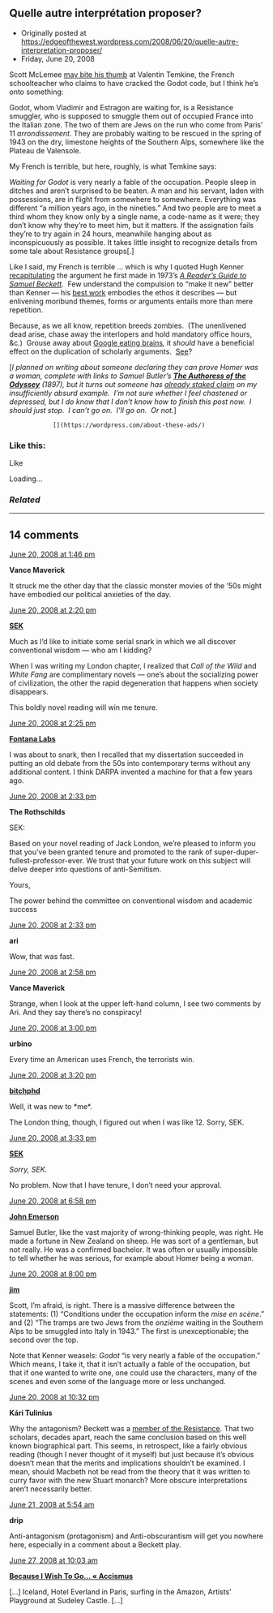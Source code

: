 ## Quelle autre interprétation proposer?

 * Originally posted at https://edgeofthewest.wordpress.com/2008/06/20/quelle-autre-interpretation-proposer/
 * Friday, June 20, 2008

Scott McLemee [may bite his thumb](http://www.artsjournal.com/quickstudy/2008/06/the\_estragon\_code.html) at Valentin Temkine, the French schoolteacher who claims to have cracked the Godot code, but I think he’s onto something:

Godot, whom Vladimir and Estragon are waiting for, is a Resistance smuggler, who is supposed to smuggle them out of occupied France into the Italian zone. The two of them are Jews on the run who come from Paris’ 11 _arrondissement_. They are probably waiting to be rescued in the spring of 1943 on the dry, limestone heights of the Southern Alps, somewhere like the Plateau de Valensole.

My French is terrible, but here, roughly, is what Temkine says:

_Waiting for Godot_ is very nearly a fable of the occupation.  People sleep in ditches and aren’t surprised to be beaten.  A man and his servant, laden with possessions, are in flight from somewhere to somewhere.  Everything was different “a million years ago, in the nineties.”  And two people are to meet a third whom they know only by a single name, a code-name as it were; they don’t know why they’re to meet him, but it matters.  If the assignation fails they’re to try again in 24 hours, meanwhile hanging about as inconspicuously as possible.  It takes little insight to recognize details from some tale about Resistance groups[.]

Like I said, my French is terrible … which is why I quoted Hugh Kenner [recapitulating](http://books.google.com/books?id=CS7lEYCPKEUC&pg=PA290&dq=%!h(MISSING)ugh+kenner%!+(MISSING)%!w(MISSING)aiting+for+godot%!&(MISSING)ei=IP9bSKuQMYisswPetIi\_DQ&client=firefox-a&sig=3Qx\_xnNcZOSMcJWocNP\_2FuBkU8#PPA290,M1) the argument he first made in 1973’s [_A Reader’s Guide to Samuel Beckett_](http://books.google.com/books?id=J4tJAAAACAAJ&dq=kenner+%!a(MISSING)+reader%!s(MISSING)+guide+to+samuel+beckett%!&(MISSING)num=100&ei=VAtcSIXIBYGMtAODhIC\_DQ&client=firefox-a).  Few understand the compulsion to “make it new” better than Kenner — his [best work](http://www.amazon.com/exec/obidos/ASIN/0520024273/diesekoschmar-20) embodies the ethos it describes — but enlivening moribund themes, forms or arguments entails more than mere repetition.

Because, as we all know, repetition breeds zombies.  (The unenlivened dead arise, chase away the interlopers and hold mandatory office hours, &c.)  Grouse away about [Google eating brains](http://www.theatlantic.com/doc/200807/google), it _should_ have a beneficial effect on the duplication of scholarly arguments.  [See](http://www.google.com/search?q=%!w(MISSING)aiting+for+godot%!+(MISSING)occupation)?

[_I planned on writing about someone declaring they can prove Homer was a woman, complete with links to Samuel Butler’s [**The Authoress of the Odyssey**](http://www.archive.org/details/authoressofodyss00butlrich) (1897), but it turns out someone has [already staked claim](http://www.amazon.com/exec/obidos/ASIN/0393057887/diesekoschmar-20) on my insufficiently absurd example.  I’m not sure whether I feel chastened or depressed, but I do know that I don’t know how to finish this post now.  I should just stop.  I can’t go on.  I’ll go on.  Or not._]

		

			

				[](https://wordpress.com/about-these-ads/)
				

					
				

			

		

### Like this:

Like

 
Loading...

[]()

### _Related_

	

* * *

		

## 14 comments

		

	

		

[June 20, 2008 at 1:46 pm](https://edgeofthewest.wordpress.com/2008/06/20/quelle-autre-interpretation-proposer/#comment-12734)

**Vance Maverick**

					

		

It struck me the other day that the classic monster movies of the ’50s might have embodied our political anxieties of the day.

		

		

						

	

	

		

[June 20, 2008 at 2:20 pm](https://edgeofthewest.wordpress.com/2008/06/20/quelle-autre-interpretation-proposer/#comment-12737)

**[SEK](http://acephalous.typepad.com/)**

					

		

Much as I’d like to initiate some serial snark in which we all discover conventional wisdom — who am I kidding?

When I was writing my London chapter, I realized that _Call of the Wild_ and _White Fang_ are complimentary novels — one’s about the socializing power of civilization, the other the rapid degeneration that happens when society disappears.  

This boldly novel reading will win me tenure.

		

		

						

	

	

		

[June 20, 2008 at 2:25 pm](https://edgeofthewest.wordpress.com/2008/06/20/quelle-autre-interpretation-proposer/#comment-12738)

**[Fontana Labs](http://www.unfogged.com)**

					

		

I was about to snark, then I recalled that my dissertation succeeded in putting an old debate from the 50s into contemporary terms without any additional content.  I think DARPA invented a machine for that a few years ago.

		

		

						

	

	

		

[June 20, 2008 at 2:33 pm](https://edgeofthewest.wordpress.com/2008/06/20/quelle-autre-interpretation-proposer/#comment-12739)

**The Rothschilds**

					

		

SEK:

Based on your novel reading of Jack London, we’re pleased to inform you that you’ve been granted tenure and promoted to the rank of super-duper-fullest-professor-ever.  We trust that your future work on this subject will delve deeper into questions of anti-Semitism.

Yours, 

The power behind the committee on conventional wisdom and academic success

		

		

						

	

	

		

[June 20, 2008 at 2:33 pm](https://edgeofthewest.wordpress.com/2008/06/20/quelle-autre-interpretation-proposer/#comment-12740)

**ari**

					

		

Wow, that was fast.

		

		

						

	

	

		

[June 20, 2008 at 2:58 pm](https://edgeofthewest.wordpress.com/2008/06/20/quelle-autre-interpretation-proposer/#comment-12741)

**Vance Maverick**

					

		

Strange, when I look at the upper left-hand column, I see two comments by Ari.  And they say there’s no conspiracy!

		

		

						

	

	

		

[June 20, 2008 at 3:00 pm](https://edgeofthewest.wordpress.com/2008/06/20/quelle-autre-interpretation-proposer/#comment-12742)

**urbino**

					

		

Every time an American uses French, the terrorists win.

		

		

						

	

	

		

[June 20, 2008 at 3:20 pm](https://edgeofthewest.wordpress.com/2008/06/20/quelle-autre-interpretation-proposer/#comment-12743)

**[bitchphd](http://bitchphd.blogspot.com)**

					

		

Well, it was new to \*me\*.  

The London thing, though, I figured out when I was like 12.  Sorry, SEK.

		

		

						

	

	

		

[June 20, 2008 at 3:33 pm](https://edgeofthewest.wordpress.com/2008/06/20/quelle-autre-interpretation-proposer/#comment-12749)

**[SEK](http://acephalous.typepad.com/)**

					

		

_Sorry, SEK._

No problem.  Now that I have tenure, I don’t need your approval.

		

		

						

	

	

		

[June 20, 2008 at 6:58 pm](https://edgeofthewest.wordpress.com/2008/06/20/quelle-autre-interpretation-proposer/#comment-12769)

**[John  Emerson](http://www.idiocentrism.com/barbary.htm)**

					

		

Samuel Butler, like the vast majority of wrong-thinking people, was right. He made a fortune in New Zealand on sheep. He was sort of a gentleman, but not really. He was a confirmed bachelor. It was often or usually impossible to tell whether he was serious, for example about Homer being a woman.

		

		

						

	

	

		

[June 20, 2008 at 8:00 pm](https://edgeofthewest.wordpress.com/2008/06/20/quelle-autre-interpretation-proposer/#comment-12783)

**[jim](http://moody.cx)**

					

		

Scott, I’m afraid, is right.  There is a massive difference between the statements:  (1)  “Conditions under the occupation inform the _mise en scène_.” and (2) “The tramps are two Jews from the _onzième_ waiting in the Southern Alps to be smuggled into Italy in 1943.” The first is unexceptionable; the second over the top.

Note that Kenner weasels:  _Godot_ “is very nearly a fable of the occupation.”  Which means, I take it, that it isn’t actually a fable of the occupation, but that if one wanted to write one, one could use the characters, many of the scenes and even some of the language more or less unchanged.

		

		

						

	

	

		

[June 20, 2008 at 10:32 pm](https://edgeofthewest.wordpress.com/2008/06/20/quelle-autre-interpretation-proposer/#comment-12790)

**Kári Tulinius**

					

		

Why the antagonism? Beckett was a [member of the Resistance](http://weblog.delacour.net/archives/000433.html). That two scholars, decades apart, reach the same conclusion based on this well known biographical part. This seems, in retrospect, like a fairly obvious reading (though I never thought of it myself) but just because it’s obvious doesn’t mean that the merits and implications shouldn’t be examined. I mean, should Macbeth not be read from the theory that it was written to curry favor with the new Stuart monarch? More obscure interpretations aren’t necessarily better.

		

		

						

	

	

		

[June 21, 2008 at 5:54 am](https://edgeofthewest.wordpress.com/2008/06/20/quelle-autre-interpretation-proposer/#comment-12806)

**drip**

					

		

Anti-antagonism (protagonism) and Anti-obscurantism will get you nowhere here, especially in a comment about a Beckett play.

		

		

						

	

	

		

[June 27, 2008 at 10:03 am](https://edgeofthewest.wordpress.com/2008/06/20/quelle-autre-interpretation-proposer/#comment-13217)

**[Because I Wish To Go… « Accismus](http://accismus.wordpress.com/2008/06/27/because-i-wish-to-go/)**

					

		

[…] Iceland, Hotel Everland in Paris, surfing in the Amazon, Artists’ Playground at Sudeley Castle. […]

		

		

						

	

	

		

		

	

	  